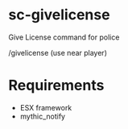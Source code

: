 # sc-givelicense
Give License command for police

/givelicense (use near player)

# Requirements
- ESX framework
- mythic_notify
